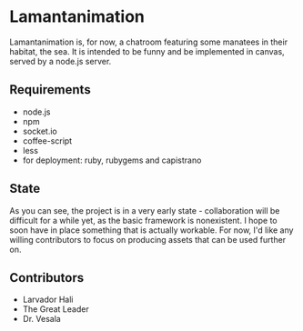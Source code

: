 
# Lamantanimation

Lamantanimation is, for now, a chatroom featuring some manatees in their
habitat, the sea. It is intended to be funny and be implemented in canvas,
served by a node.js server.

## Requirements

- node.js
- npm
- socket.io
- coffee-script
- less
- for deployment: ruby, rubygems and capistrano

## State

As you can see, the project is in a very early state - collaboration will be
difficult for a while yet, as the basic framework is nonexistent. I hope to
soon have in place something that is actually workable. For now, I'd like any
willing contributors to focus on producing assets that can be used further on.

## Contributors

- Larvador Hali
- The Great Leader
- Dr. Vesala

